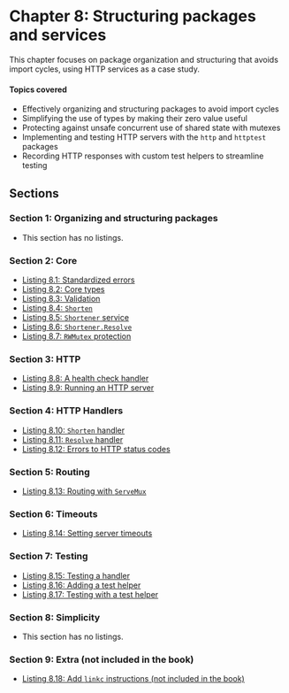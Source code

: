 # Chapter 8: Structuring packages and services

This chapter focuses on package organization and structuring that avoids import cycles, using HTTP services as a case study.

#### Topics covered
- Effectively organizing and structuring packages to avoid import cycles
- Simplifying the use of types by making their zero value useful
- Protecting against unsafe concurrent use of shared state with mutexes
- Implementing and testing HTTP servers with the `http` and `httptest` packages
- Recording HTTP responses with custom test helpers to streamline testing

## Sections

### Section 1: Organizing and structuring packages
- This section has no listings.
### Section 2: Core
- [Listing 8.1: Standardized errors](01-standardized-errors.md)
- [Listing 8.2: Core types](02-core-types.md)
- [Listing 8.3: Validation](03-validation.md)
- [Listing 8.4: `Shorten`](04-shorten.md)
- [Listing 8.5: `Shortener` service](05-shortener-service.md)
- [Listing 8.6: `Shortener.Resolve`](06-shortenerresolve.md)
- [Listing 8.7: `RWMutex` protection](07-rwmutex-protection.md)
### Section 3: HTTP
- [Listing 8.8: A health check handler](08-a-health-check-handler.md)
- [Listing 8.9: Running an HTTP server](09-running-an-http-server.md)
### Section 4: HTTP Handlers
- [Listing 8.10: `Shorten` handler](10-shorten-handler.md)
- [Listing 8.11: `Resolve` handler](11-resolve-handler.md)
- [Listing 8.12: Errors to HTTP status codes](12-errors-to-http-status-codes.md)
### Section 5: Routing
- [Listing 8.13: Routing with `ServeMux`](13-routing-with-servemux.md)
### Section 6: Timeouts
- [Listing 8.14: Setting server timeouts](14-setting-server-timeouts.md)
### Section 7: Testing
- [Listing 8.15: Testing a handler](15-testing-a-handler.md)
- [Listing 8.16: Adding a test helper](16-adding-a-test-helper.md)
- [Listing 8.17: Testing with a test helper](17-testing-with-a-test-helper.md)
### Section 8: Simplicity
- This section has no listings.
### Section 9: Extra (not included in the book)
- [Listing 8.18: Add `linkc` instructions (not included in the book)](https://github.com/inancgumus/gobyexample/blob/73acb3755b4ff3af94e6ce90b55de4792acb0f1a/link/cmd/linkc/README.md)
